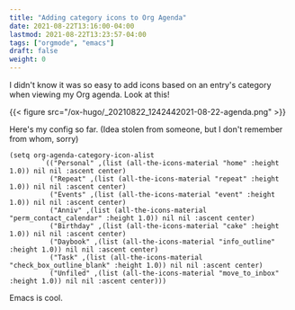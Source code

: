 ```yaml
---
title: "Adding category icons to Org Agenda"
date: 2021-08-22T13:16:00-04:00
lastmod: 2021-08-22T13:23:57-04:00
tags: ["orgmode", "emacs"]
draft: false
weight: 0
---
```


I didn't know it was so easy to add icons based on an entry's category when viewing my Org agenda. Look at this!

{{< figure src="/ox-hugo/_20210822_1242442021-08-22-agenda.png" >}}

Here's my config so far. (Idea stolen from someone, but I don't remember from whom, sorry)

```elisp
(setq org-agenda-category-icon-alist
        `(("Personal" ,(list (all-the-icons-material "home" :height 1.0)) nil nil :ascent center)
          ("Repeat" ,(list (all-the-icons-material "repeat" :height 1.0)) nil nil :ascent center)
          ("Events" ,(list (all-the-icons-material "event" :height 1.0)) nil nil :ascent center)
          ("Anniv" ,(list (all-the-icons-material "perm_contact_calendar" :height 1.0)) nil nil :ascent center)
          ("Birthday" ,(list (all-the-icons-material "cake" :height 1.0)) nil nil :ascent center)
          ("Daybook" ,(list (all-the-icons-material "info_outline" :height 1.0)) nil nil :ascent center)
          ("Task" ,(list (all-the-icons-material "check_box_outline_blank" :height 1.0)) nil nil :ascent center)
          ("Unfiled" ,(list (all-the-icons-material "move_to_inbox" :height 1.0)) nil nil :ascent center)))
```

Emacs is cool.

[//]: # "Exported with love from a post written in Org mode"
[//]: # "- https://github.com/kaushalmodi/ox-hugo"
